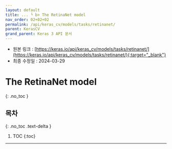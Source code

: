 ```yaml
---
layout: default
title: ... └ b> The RetinaNet model
nav_order: 02+02+02
permalink: /api/keras_cv/models/tasks/retinanet/
parent: KerasCV
grand_parent: Keras 3 API 문서
---
```


* 원본 링크 : [https://keras.io/api/keras_cv/models/tasks/retinanet/](https://keras.io/api/keras_cv/models/tasks/retinanet/){:target="_blank"}
* 최종 수정일 : 2024-03-29

# The RetinaNet model
{: .no_toc }

## 목차
{: .no_toc .text-delta }

1. TOC
{:toc}

---
